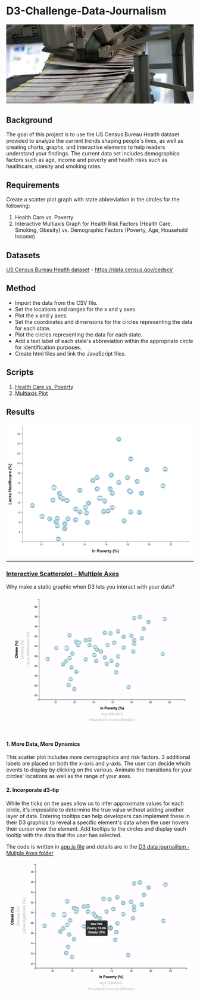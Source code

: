 # D3-Challenge-Data-Journalism

![Image](https://github.com/cecileung1208/D3-Challenge-Data-Journalism/blob/main/Images/newspaper%20-%20Copy.jpg)

## Background

The goal of this project is to use the US Census Bureau Health dataset provided to analyze the current trends shaping people's lives, as well as creating charts, graphs, and interactive elements to help readers understand your findings.  The current data set includes demographics factors such as age, income and poverty and health risks such as healthcare, obesity and smoking rates.

## Requirements

Create a scatter plot graph with state abbreviation in the circles for the following:

1.  Health Care vs. Poverty
2.  Interactive Multiaxis Graph for Health Risk Factors (Health Care, Smoking, Obesity) vs. Demographic Factors (Poverty, Age, Household Income)

## Datasets

[US Census Bureau Health dataset](https://github.com/cecileung1208/Journalism-Data-Analysis/tree/main/D3_data_journalism/assets/data) - https://data.census.gov/cedsci/

## Method

* Import the data from the CSV file.
* Set the locations and ranges for the x and y axes.
* Plot the x and y axes.
* Set the coordinates and dimensions for the circles representing the data for each state.
* Plot the circles representing the data for each state.
* Add a text label of each state's abbreviation within the appropriate circle for identification purposes.
* Create html files and link the JavaScript files.

## Scripts

1. [Health Care vs. Poverty](https://github.com/cecileung1208/Journalism-Data-Analysis/blob/main/D3_data_journalism/assets/js/app.js)
2. [Multiaxis Plot](https://github.com/cecileung1208/Journalism-Data-Analysis/blob/main/D3_data_journalism%20-%20MultiAxes/assets/js/app.js)


## Results


![Images](https://github.com/cecileung1208/D3-Challenge-Data-Journalism/blob/main/Images/scatter.jpg)
- - -

### [Interactive Scatterplot - Multiple Axes](https://github.com/cecileung1208/D3-Challenge-Data-Journalism/tree/main/D3_data_journalism%20-%20MultiAxes)

Why make a static graphic when D3 lets you interact with your data?

![Image](https://github.com/cecileung1208/D3-Challenge-Data-Journalism/blob/main/Images/animated-scatter.gif)

#### 1. More Data, More Dynamics

This scatter plot includes more demographics and risk factors. 3 additional labels are placed on both the x-axis and y-axis. The user can decide whcih events to display by clicking on the various. Animate the transitions for your circles' locations as well as the range of your axes. 

#### 2. Incorporate d3-tip

While the ticks on the axes allow us to infer approximate values for each circle, it's impossible to determine the true value without adding another layer of data. Entering tooltips can help developers can implement these in their D3 graphics to reveal a specific element's data when the user hovers their cursor over the element. Add tooltips to the circles and display each tooltip with the data that the user has selected. 

The code is written in [app.js file]() and details are in the [D3 data journailism - Muliple Axes folder](https://github.com/cecileung1208/D3-Challenge-Data-Journalism/tree/main/D3_data_journalism%20-%20MultiAxes)

![Image](https://github.com/cecileung1208/D3-Challenge-Data-Journalism/blob/main/Images/tooltip.gif)

